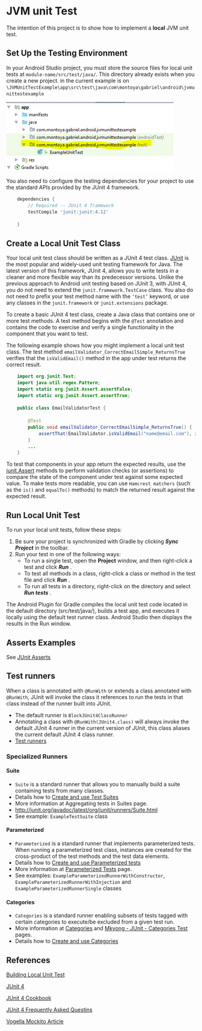# JVM unit Test

The intention of this project is to show how to implement a **local** JVM unit test.


## Set Up the Testing Environment

In your Android Studio project, you must store the source files for local unit tests at ```module-name/src/test/java/```. This directory already exists when you create a new project.
in the current example is on ``` \JVMUnitTestExample\app\src\test\java\com\montoya\gabriel\android\jvmunittestexample```

![Screenshot1](images/android_test_folder.png)
   
   
   

You also need to configure the testing dependencies for your project to use the standard APIs provided by the JUnit 4 framework.  

```gradle  
    dependencies {
        // Required -- JUnit 4 framework
        testCompile 'junit:junit:4.12'
   
    }
```


## Create a Local Unit Test Class

Your local unit test class should be written as a JUnit 4 test class. [JUnit](http://junit.org/junit4/) is the most popular and widely-used unit testing framework for Java. The latest version of this framework, JUnit 4, allows you to write tests in a cleaner and more flexible way than its predecessor versions. Unlike the previous approach to Android unit testing based on JUnit 3, with JUnit 4, you do not need to extend the ```junit.framework.TestCase``` class. You also do not need to prefix your test method name with the ```‘test’``` keyword, or use any classes in the ```junit.framework``` or ```junit.extensions``` package.   

To create a basic JUnit 4 test class, create a Java class that contains one or more test methods. A test method begins with the ```@Test``` annotation and contains the code to exercise and verify a single functionality in the component that you want to test.

The following example shows how you might implement a local unit test class. The test method ```emailValidator_CorrectEmailSimple_ReturnsTrue```  verifies that the ```isValidEmail()``` method in the app under test returns the correct result.  

```java
    import org.junit.Test;
    import java.util.regex.Pattern;
    import static org.junit.Assert.assertFalse;
    import static org.junit.Assert.assertTrue;
    
    public class EmailValidatorTest {
    
        @Test
        public void emailValidator_CorrectEmailSimple_ReturnsTrue() {
            assertThat(EmailValidator.isValidEmail("name@email.com"), is(true));
        }
        ...
    }
```  

To test that components in your app return the expected results, use the [junit.Assert](http://junit.org/junit4/javadoc/latest/org/junit/Assert.html) methods to perform validation checks (or assertions) to compare the state of the component under test against some expected value. To make tests more readable, you can use ```Hamcrest matchers``` (such as the ```is()``` and ```equalTo()``` methods) to match the returned result against the expected result.

## Run Local Unit Test

To run your local unit tests, follow these steps:

1. Be sure your project is synchronized with Gradle by clicking ***Sync Project***  in the toolbar.
2. Run your test in one of the following ways:
    * To run a single test, open the **Project** window, and then right-click a test and click ***Run*** .
    * To test all methods in a class, right-click a class or method in the test file and click ***Run*** .
    * To run all tests in a directory, right-click on the directory and select ***Run tests*** .

The Android Plugin for Gradle compiles the local unit test code located in the default directory (src/test/java/), builds a test app, and executes it locally using the default test runner class. Android Studio then displays the results in the Run window.


## Asserts Examples

See [JUnit Asserts](documentation/JUnit_asserts.md)


## Test runners

When a class is annotated with ```@RunWith``` or extends a class annotated with ```@RunWith```, JUnit will invoke the class it references to run the tests in that class instead of the runner built into JUnit.


* The default runner is ```BlockJUnit4ClassRunner```
* Annotating a class with ```@RunWith(JUnit4.class)``` will always invoke the default JUnit 4 runner in the current version of JUnit, this class aliases the current default JUnit 4 class runner.
* [Test runners](https://github.com/junit-team/junit4/wiki/Test-runners)


### Specialized Runners

#### Suite

* ```Suite``` is a standard runner that allows you to manually build a suite containing tests from many classes.
* Details how to [Create and use Test Suites](documentation/test_suite.md)
* More information at Aggregating tests in Suites page.
* http://junit.org/javadoc/latest/org/junit/runners/Suite.html
* See example: ```ExampleTestSuite``` class

#### Parameterized

* ```Parameterized``` is a standard runner that implements parameterized tests. When running a parameterized test class, instances are created for the cross-product of the test methods and the test data elements.
* Details how to [Create and use Parameterized tests](documentation/parameters_runner.md)
* More information at [Parameterized Tests](https://github.com/junit-team/junit4/wiki/Parameterized-tests) page.
* See examples: ```ExampleParameterizedRunnerWithConstructor```, ```ExampleParameterizedRunnerWithInjection``` and ```ExampleParameterizedRunnerSingle``` classes

#### Categories

* ```Categories``` is a standard runner enabling subsets of tests tagged with certain categories to execute/be excluded from a given test run.
* More information at [Categories](https://github.com/junit-team/junit4/wiki/Categories) and [Mkyong - JUnit - Categories Test](https://www.mkyong.com/unittest/junit-categories-test/) pages.
* Details how to [Create and use Categories]()

## References
[Building Local Unit Test](https://developer.android.com/training/testing/unit-testing/local-unit-tests.html)

[JUnit 4](http://junit.org/junit4/)

[JUnit 4 Cookbook](http://junit.org/junit4/cookbook.html)

[JUnit 4 Frequently Asked Questins](http://junit.org/junit4/faq.html)


[Vogella Mockito Article](http://www.vogella.com/tutorials/Mockito/article.html)


